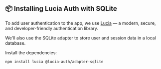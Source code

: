 ## 📦 Installing Lucia Auth with SQLite

To add user authentication to the app, we use [Lucia](https://lucia-auth.com/) — a modern, secure, and developer-friendly authentication library.

We'll also use the SQLite adapter to store user and session data in a local database.

Install the dependencies:

```bash
npm install lucia @lucia-auth/adapter-sqlite
```
